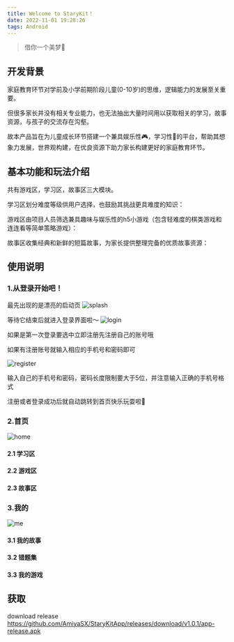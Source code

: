 ```yaml
---
title: Welcome to StaryKit！
date: 2022-11-01 19:28:26
tags: Android
---
```

> 借你一个美梦💫

## 开发背景
家庭教育环节对学前及小学前期阶段儿童(0-10岁)的思维，逻辑能力的发展至关重要。

但很多家长并没有相关专业能力，也无法抽出大量时间用以获取相关的学习，故事资源，与孩子的交流存在沟壑。

故本产品旨在为儿童成长环节搭建一个兼具娱乐性🎮，学习性📖的平台，帮助其想象力发展，世界观构建，在优良资源下助力家长构建更好的家庭教育环节。

## 基本功能和玩法介绍

共有游戏区，学习区，故事区三大模块。

学习区划分难度等级供用户选择，也鼓励其挑战更具难度的知识：

游戏区由项目人员筛选兼具趣味与娱乐性的h5小游戏（包含轻难度的棋类游戏和连连看等简单策略游戏）：

故事区收集经典和新鲜的短篇故事，为家长提供整理完备的优质故事资源：


## 使用说明

### 1.从登录开始吧！
最先出现的是漂亮的启动页
![splash](/images/splash.jpg)

等待它结束后就进入登录界面啦～
![login](images/login.jpg)

如果是第一次登录要选中立即注册先注册自己的账号哦

如果有注册账号就输入相应的手机号和密码即可

![register](/images/register.jpg)

输入自己的手机号和密码，密码长度限制要大于5位，并注意输入正确的手机号格式

注册或者登录成功后就自动跳转到首页快乐玩耍啦💖

### 2.首页
![home](/images/home.jpg)

#### 2.1 学习区

#### 2.2 游戏区

#### 2.3 故事区

### 3.我的
![me](/images/me.jpg)

#### 3.1 我的故事

#### 3.2 错题集

#### 3.3 我的游戏

## 获取

download release
https://github.com/AmiyaSX/StaryKitApp/releases/download/v1.0.1/app-release.apk